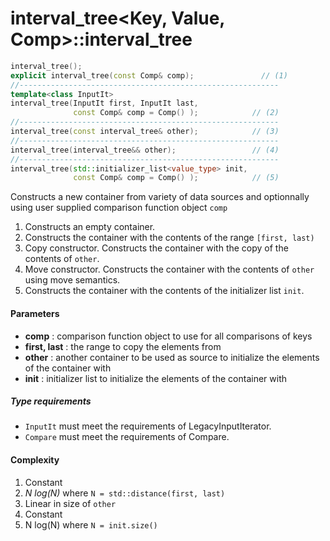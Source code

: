 # interval_tree<Key, Value, Comp>::interval_tree

```cpp
interval_tree();
explicit interval_tree(const Comp& comp);	            // (1)
//----------------------------------------------------------
template<class InputIt>
interval_tree(InputIt first, InputIt last,
              const Comp& comp = Comp() );            // (2)
//----------------------------------------------------------
interval_tree(const interval_tree& other);            // (3)
//----------------------------------------------------------
interval_tree(interval_tree&& other);                 // (4)
//----------------------------------------------------------
interval_tree(std::initializer_list<value_type> init,
              const Comp& comp = Comp() );            // (5)
```

Constructs a new container from variety of data sources and optionnally using user supplied comparison function object `comp`

1. Constructs an empty container.
2. Constructs the container with the contents of the range `[first, last)` 
3. Copy constructor. Constructs the container with the copy of the contents of `other`.
4. Move constructor. Constructs the container with the contents of `other` using move semantics.
5. Constructs the container with the contents of the initializer list `init`.

#### Parameters

- **comp** : comparison function object to use for all comparisons of keys
- **first, last** : the range to copy the elements from
- **other** : another container to be used as source to initialize the elements of the container with
- **init** : initializer list to initialize the elements of the container with

##### Type requirements

- `InputIt` must meet the requirements of LegacyInputIterator.
- `Compare` must meet the requirements of Compare.

#### Complexity

1. Constant
2. *N log(N)* where `N = std::distance(first, last)`
3. Linear in size of `other`
4. Constant
5. N log(N) where `N = init.size()`